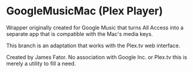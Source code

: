 GoogleMusicMac (Plex Player)
==============

Wrapper originally created for Google Music that turns All Access into a separate app that is compatible with the Mac's media keys.

This branch is an adaptation that works with the Plex.tv web interface.

Created by James Fator. No association with Google Inc. or Plex.tv this is merely a utility to fill a need.
